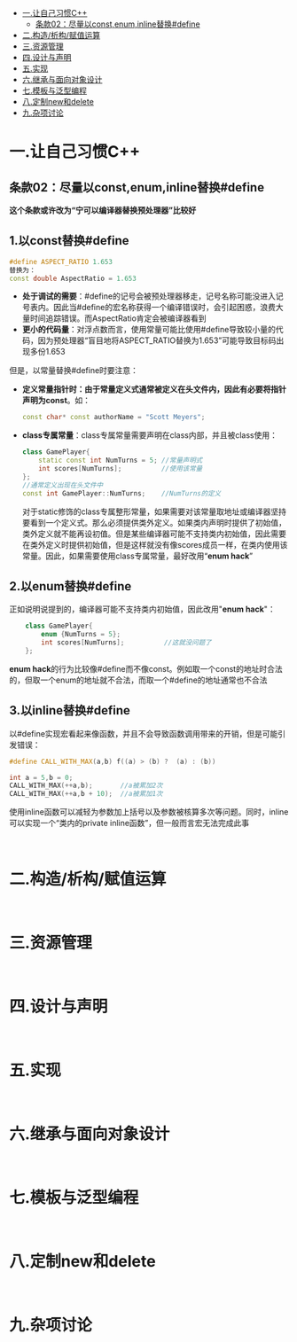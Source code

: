 * [一.让自己习惯C++](#一让自己习惯c++)
    -  [条款02：尽量以const,enum,inline替换\#define](#条款02：尽量以const,enum,inline替换\#define)
* [二.构造/析构/赋值运算](#二构造析构赋值运算)
* [三.资源管理](#三资源管理)
* [四.设计与声明](#四设计与声明)
* [五.实现](#五实现)
* [六.继承与面向对象设计](#六继承与面向对象设计)
* [七.模板与泛型编程](#七模板与泛型编程)
* [八.定制new和delete](#八定制new和delete)
* [九.杂项讨论](#九杂项讨论)    

# 一.让自己习惯C++

## 条款02：尽量以const,enum,inline替换\#define

**这个条款或许改为“宁可以编译器替换预处理器”比较好**

## 1.以const替换\#define

```c++
#define ASPECT_RATIO 1.653
替换为：
const double AspectRatio = 1.653
```

* **处于调试的需要**：#define的记号会被预处理器移走，记号名称可能没进入记号表内。因此当#define的宏名称获得一个编译错误时，会引起困惑，浪费大量时间追踪错误。而AspectRatio肯定会被编译器看到
* **更小的代码量**：对浮点数而言，使用常量可能比使用#define导致较小量的代码，因为预处理器“盲目地将ASPECT_RATIO替换为1.653”可能导致目标码出现多份1.653

但是，以常量替换#define时要注意：

* **定义常量指针时：由于常量定义式通常被定义在头文件内，因此有必要将指针声明为const**。如：
    ```c++
    const char* const authorName = "Scott Meyers";
    ```
* **class专属常量**：class专属常量需要声明在class内部，并且被class使用：
    ```c++
    class GamePlayer{
        static const int NumTurns = 5; //常量声明式
        int scores[NumTurns];          //使用该常量
    };
    //通常定义出现在头文件中
    const int GamePlayer::NumTurns;    //NumTurns的定义
    ```
    对于static修饰的class专属整形常量，如果需要对该常量取地址或编译器坚持要看到一个定义式。那么必须提供类外定义。如果类内声明时提供了初始值，类外定义就不能再设初值。但是某些编译器可能不支持类内初始值，因此需要在类外定义时提供初始值，但是这样就没有像scores成员一样，在类内使用该常量。因此，如果需要使用class专属常量，最好改用“**enum hack**”

## 2.以enum替换\#define

正如说明说提到的，编译器可能不支持类内初始值，因此改用"**enum hack**"：

```c++
    class GamePlayer{
        enum {NumTurns = 5};
        int scores[NumTurns];          //这就没问题了
    };
```

**enum hack**的行为比较像#define而不像const。例如取一个const的地址时合法的，但取一个enum的地址就不合法，而取一个#define的地址通常也不合法

## 3.以inline替换\#define

以#define实现宏看起来像函数，并且不会导致函数调用带来的开销，但是可能引发错误：

```c++
#define CALL_WITH_MAX(a,b) f((a) > (b) ?  (a) : (b))

int a = 5,b = 0;
CALL_WITH_MAX(++a,b);       //a被累加2次
CALL_WITH_MAX(++a,b + 10);  //a被累加1次
```

使用inline函数可以减轻为参数加上括号以及参数被核算多次等问题。同时，inline可以实现一个“类内的private inline函数”，但一般而言宏无法完成此事

<br>

# 二.构造/析构/赋值运算

<br>

# 三.资源管理

<br>

# 四.设计与声明

<br>

# 五.实现

<br>

# 六.继承与面向对象设计

<br>

# 七.模板与泛型编程

<br>

# 八.定制new和delete

<br>

# 九.杂项讨论
